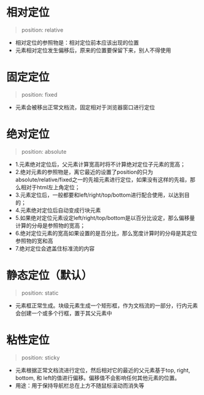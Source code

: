 # 相对定位
> position: relative
* 相对定位的参照物是：相对定位前本应该出现的位置
* 元素相对定位发生偏移后，原来的位置要保留下来，别人不得使用

# 固定定位
> position: fixed
* 元素会被移出正常文档流，固定相对于浏览器窗口进行定位

# 绝对定位
> position: absolute
* 1.元素绝对定位后，父元素计算宽高时将不计算绝对定位子元素的宽高；
* 2.绝对元素的参照物是，离它最近的设置了position的只为absolute/relative/fixed之一的先祖元素进行定位，如果没有这样的先祖，那么相对于html左上角定位；
* 3.元素定位后，一般都要和left/right/top/bottom进行配合使用，以达到目的；
* 4.元素绝对定位后自动变成行块元素
* 5.如果绝对定位元素设定left/right/top/bottom是以百分比设定，那么偏移量计算的分母是参照物的宽高；
* 6.绝对定位元素的宽高如果设置的是百分比，那么宽度计算时的分母是其定位参照物的宽和高
* 7.绝对定位会遮盖住标准流的内容

# 静态定位（默认）
> position: static
* 元素框正常生成。块级元素生成一个矩形框，作为文档流的一部分，行内元素会创建一个或多个行框，置于其父元素中

# 粘性定位
> position: sticky
* 元素根据正常文档流进行定位，然后相对它的最近的父元素基于top, right, bottom, 和 left的值进行偏移。偏移值不会影响任何其他元素的位置。
* 用途：用于保持导航栏总在上方不随鼠标滚动而消失等
